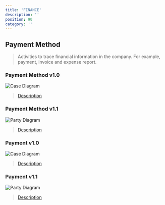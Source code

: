 ```yaml
---
title: 'FINANCE'
description: ''
position: 90
category: ''
---
```

## Payment Method

> Activities to trace financial information in the company. For example, payment, invoice and expense report.
### Payment Method v1.0

![Case Diagram](https://raw.githubusercontent.com/cloudinformationmodel/cloudinformationmodel/v0.1.2/src/subjectAreas/PaymentMethod/diagram.png)

> [Description](https://raw.githubusercontent.com/cloudinformationmodel/cloudinformationmodel/v0.1.2/src/subjectAreas/PaymentMethod/about.jsonld)

### Payment Method v1.1

![Party Diagram]()

> [Description]()

### Payment v1.0

![Case Diagram](https://raw.githubusercontent.com/cloudinformationmodel/cloudinformationmodel/v0.1.2/src/subjectAreas/Payment/diagram.png)

> [Description](https://raw.githubusercontent.com/cloudinformationmodel/cloudinformationmodel/v0.1.2/src/subjectAreas/Payment/about.jsonld)

### Payment v1.1

![Party Diagram]()

> [Description]()